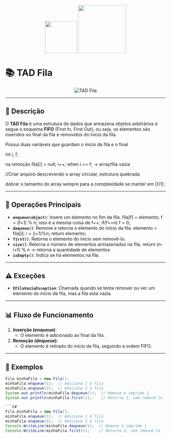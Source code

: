 <p align="center">
  <img src="https://upload.wikimedia.org/wikipedia/commons/thumb/b/bd/Logo_C_sharp.svg/1200px-Logo_C_sharp.svg.png" width="100px" />
  <img src="https://cdn.iconscout.com/icon/free/png-256/free-java-logo-icon-download-in-svg-png-gif-file-formats--wordmark-programming-language-pack-logos-icons-1174953.png?f=webp" width="150px" />
</p>

# 📚 TAD Fila

<p align="center">
  <img src="https://img.shields.io/badge/TAD-Fila-yellow?style=for-the-badge" alt="TAD Fila" />
</p>

---

## 📖 Descrição

O **TAD Fila** é uma estrutura de dados que armazena objetos arbitrários e segue o esquema **FIFO** (First In, First Out), ou seja, os elementos são inseridos no final da fila e removidos do início da fila.

Possui duas variáveis que guardam o início da fila e o final

int i, f;

na remoção fila[i] = null; i++;
when i == f; -> array/fila vazia

//Criar arquivo descrevendo o array circular, estrutura quebrada

dobrar o tamanho do array sempre para a complexidade se manter em O(1);

---

## 🔄 Operações Principais

- **`enqueue(object)`**: Insere um elemento no fim da fila.
    fila[f] = elemento;
    f = (f+1) % n;
    isso é a mesma coisa de 
    f++;
    if(f==n) f = 0;
- **`dequeue()`**: Remove e retorna o elemento do início da fila.
    elemento = fila[i];
    i = (i+1)%n;
    return elemento;
- **`first()`**: Retorna o elemento do início sem removê-lo.
- **`size()`**: Retorna o número de elementos armazenados na fila.
    return (n-i+f) % n -> retorna a quantidade de elementos
- **`isEmpty()`**: Indica se há elementos na fila.

---

## ⚠️ Exceções

- **`EFilaVaziaException`**: Chamada quando se tenta remover ou ver um elemento do início da fila, mas a fila está vazia. 

---

## 📊 Fluxo de Funcionamento

1. **Inserção (enqueue)**:
    - O elemento é adicionado ao final da fila.
2. **Remoção (dequeue)**:
    - O elemento é retirado do início da fila, seguindo a ordem FIFO.

---

## 🧠 Exemplos

```java
Fila minhaFila = new Fila();
minhaFila.enqueue(1);  // Adiciona 1 à fila
minhaFila.enqueue(2);  // Adiciona 2 à fila
System.out.println(minhaFila.dequeue());  // Remove e imprime 1
System.out.println(minhaFila.first());    // Retorna 2, sem removê-lo

```C#
Fila minhaFila = new Fila();
minhaFila.enqueue(1);  // Adiciona 1 à fila
minhaFila.enqueue(2);  // Adiciona 2 à fila
Console.WriteLine(minhaFila.dequeue());  // Remove e imprime 1
Console.WriteLine(minhaFila.first());    // Retorna 2, sem removê-lo